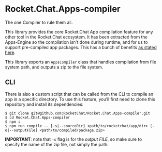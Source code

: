 # Rocket.Chat.Apps-compiler

The one Compiler to rule them all.

This library provides the core Rocket.Chat App compilation feature for any other tool in the Rocket.Chat ecosystem. It has been extracted from the Apps-Engine so the compilation isn't done during runtime, and for us to support pre-compiled app packages. This has a bunch of benefits [as stated here](https://github.com/RocketChat/Rocket.Chat.Apps-engine/pull/307).

This library exports an `AppsCompiler` class that handles compilation from file system path, and outputs a zip to the file system.

## CLI

There is also a custom script that can be called from the CLI to compile an app in a specific directory. To use this feature, you'll first need to clone this repository and install its dependencies:

```
$ git clone git@github.com:RocketChat/Rocket.Chat.Apps-compiler.git
$ cd Rocket.Chat.Apps-compiler
$ npm i
$ npm run compile -- [-s|--sourceDir] <path/to/rocketchat/app/dir> [-o|--outputFile] <path/to/compiled/package.zip>
```

**IMPORTANT**: note that `-o` flag is for the *output FILE*, so make sure to specify the name of the zip file, not simply the path.
